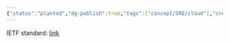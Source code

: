 ```yaml
---
{"status":"planted","dg-publish":true,"tags":["concept/SRE/cloud"],"creation_date":"2024-05-03 16:27","aliases":["HSTS"],"url":"https://www.chromium.org/hsts/","definition":"HTTP Strict Transport Security allows a site to request that it always be contacted over HTTPS.","permalink":"/concepts/http-strict-transport-security/","dgPassFrontmatter":true}
---
```


IETF standard: [link](https://datatracker.ietf.org/doc/html/rfc6797)
